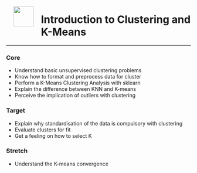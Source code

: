 <img src="http://imgur.com/1ZcRyrc.png" style="float: left; margin: 20px; height: 55px">

# Introduction to Clustering and K-Means

---

### Core
- Understand basic unsupervised clustering problems
- Know how to format and preprocess data for cluster
- Perform a K-Means Clustering Analysis with sklearn
- Explain the difference between KNN and K-means
- Perceive the implication of outliers with clustering

### Target
- Explain why standardisation of the data is compulsory with clustering
- Evaluate clusters for fit
- Get a feeling on how to select K

### Stretch
- Understand the K-means convergence
